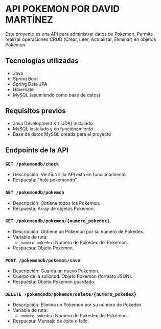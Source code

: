 # API POKEMON POR DAVID MARTÍNEZ

Este proyecto es una API para administrar datos de Pokemon. Permite realizar operaciones CRUD (Crear, Leer, Actualizar, Eliminar) en objetos Pokemon.

## Tecnologías utilizadas
- Java
- Spring Boot
- Spring Data JPA
- Hibernate
- MySQL (asumiendo como base de datos)

## Requisitos previos
- Java Development Kit (JDK) instalado
- MySQL instalado y en funcionamiento
- Base de datos MySQL creada para el proyecto

## Endpoints de la API

### `GET /pokemondb/check`
- Descripción: Verifica si la API está en funcionamiento.
- Respuesta: "hola pokemondb"

### `GET /pokemondb/pokemon`
- Descripción: Obtiene todos los Pokemon.
- Respuesta: Array de objetos Pokemon.

### `GET /pokemondb/pokemon/{numero_pokedex}`
- Descripción: Obtiene un Pokemon por su número de Pokedex.
- Variable de ruta:
  - `numero_pokedex`: Número de Pokedex del Pokemon.
- Respuesta: Objeto Pokemon.

### `POST /pokemondb/pokemon/save`
- Descripción: Guarda un nuevo Pokemon.
- Cuerpo de la solicitud: Objeto Pokemon (formato JSON).
- Respuesta: Objeto Pokemon guardado.

### `DELETE /pokemondb/pokemon/delete/{numero_pokedex}`
- Descripción: Elimina un Pokemon por su número de Pokedex.
- Variable de ruta:
  - `numero_pokedex`: Número de Pokedex del Pokemon.
- Respuesta: Mensaje de éxito o fallo.


